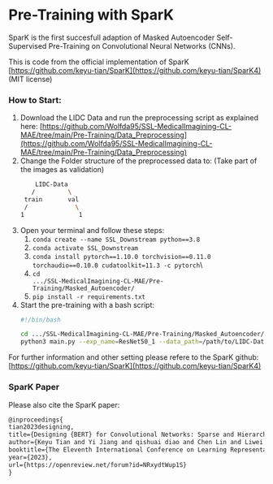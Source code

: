 # Pre-Training with SparK

SparK is the first succesfull adaption of Masked Autoencoder Self-Supervised Pre-Training on Convolutional Neural Networks (CNNs).

This is code from the official implementation of SparK [https://github.com/keyu-tian/SparK](https://github.com/keyu-tian/SparK4) (MIT license)

### How to Start: 
1. Download the LIDC Data and run the preprocessing script as explained here: [https://github.com/Wolfda95/SSL-MedicalImagining-CL-MAE/tree/main/Pre-Training/Data_Preprocessing](https://github.com/Wolfda95/SSL-MedicalImagining-CL-MAE/tree/main/Pre-Training/Data_Preprocessing)
2. Change the Folder structure of the preprocessed data to: (Take part of the images as validation) 
    ```bash
        LIDC-Data
       /         \
     train       val
     /             \ 
    1               1
    ```
2. Open your terminal and follow these steps: 
    1. <code>conda create --name SSL_Downstream python==3.8</code>
    2. <code>conda activate SSL_Downstream</code>
    3. <code>conda install pytorch==1.10.0 torchvision==0.11.0 torchaudio==0.10.0 cudatoolkit=11.3 -c pytorch</code>\
    4. <code>cd .../SSL-MedicalImagining-CL-MAE/Pre-Training/Masked_Autoencoder/</code>
    5. <code>pip install -r requirements.txt</code>
4. Start the pre-training with a bash script:
    ```bash
    #!/bin/bash

    cd .../SSL-MedicalImagining-CL-MAE/Pre-Training/Masked_Autoencoder/
    python3 main.py --exp_name=ResNet50_1 --data_path=/path/to/LIDC-Data --model=resnet50 --bs=32
    ```
For further information and other setting please refere to the SparK github: [https://github.com/keyu-tian/SparK](https://github.com/keyu-tian/SparK4)


### SparK Paper
Please also cite the SparK paper: 

```latex
@inproceedings{
tian2023designing,
title={Designing {BERT} for Convolutional Networks: Sparse and Hierarchical Masked Modeling},
author={Keyu Tian and Yi Jiang and qishuai diao and Chen Lin and Liwei Wang and Zehuan Yuan},
booktitle={The Eleventh International Conference on Learning Representations },
year={2023},
url={https://openreview.net/forum?id=NRxydtWup1S}
}
```
